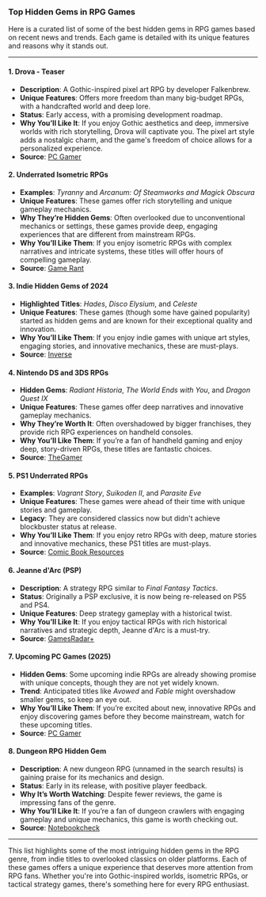 ### Top Hidden Gems in RPG Games

Here is a curated list of some of the best hidden gems in RPG games based on recent news and trends. Each game is detailed with its unique features and reasons why it stands out.

---

#### 1. **Drova - Teaser**
- **Description**: A Gothic-inspired pixel art RPG by developer Falkenbrew.
- **Unique Features**: Offers more freedom than many big-budget RPGs, with a handcrafted world and deep lore.
- **Status**: Early access, with a promising development roadmap.
- **Why You’ll Like It**: If you enjoy Gothic aesthetics and deep, immersive worlds with rich storytelling, Drova will captivate you. The pixel art style adds a nostalgic charm, and the game's freedom of choice allows for a personalized experience.
- **Source**: [PC Gamer](https://www.pcgamer.com/games/rpg/this-gothic-inspired-rpg-indie-is-shaping-up-to-be-my-favourite-hidden-gem-of-2024/)

#### 2. **Underrated Isometric RPGs**
- **Examples**: *Tyranny* and *Arcanum: Of Steamworks and Magick Obscura*
- **Unique Features**: These games offer rich storytelling and unique gameplay mechanics.
- **Why They’re Hidden Gems**: Often overlooked due to unconventional mechanics or settings, these games provide deep, engaging experiences that are different from mainstream RPGs.
- **Why You’ll Like Them**: If you enjoy isometric RPGs with complex narratives and intricate systems, these titles will offer hours of compelling gameplay.
- **Source**: [Game Rant](https://gamerant.com/underrated-isometric-rpgs-you-missed-ranked/)

#### 3. **Indie Hidden Gems of 2024**
- **Highlighted Titles**: *Hades*, *Disco Elysium*, and *Celeste*
- **Unique Features**: These games (though some have gained popularity) started as hidden gems and are known for their exceptional quality and innovation.
- **Why You’ll Like Them**: If you enjoy indie games with unique art styles, engaging stories, and innovative mechanics, these are must-plays.
- **Source**: [Inverse](https://www.inverse.com/gaming/the-10-best-indie-hidden-gems-ranked)

#### 4. **Nintendo DS and 3DS RPGs**
- **Hidden Gems**: *Radiant Historia*, *The World Ends with You*, and *Dragon Quest IX*
- **Unique Features**: These games offer deep narratives and innovative gameplay mechanics.
- **Why They’re Worth It**: Often overshadowed by bigger franchises, they provide rich RPG experiences on handheld consoles.
- **Why You’ll Like Them**: If you’re a fan of handheld gaming and enjoy deep, story-driven RPGs, these titles are fantastic choices.
- **Source**: [TheGamer](https://www.thegamer.com/hidden-gems-nintendo-3ds-ds/)

#### 5. **PS1 Underrated RPGs**
- **Examples**: *Vagrant Story*, *Suikoden II*, and *Parasite Eve*
- **Unique Features**: These games were ahead of their time with unique stories and gameplay.
- **Legacy**: They are considered classics now but didn't achieve blockbuster status at release.
- **Why You’ll Like Them**: If you enjoy retro RPGs with deep, mature stories and innovative mechanics, these PS1 titles are must-plays.
- **Source**: [Comic Book Resources](https://www.cbr.com/original-playstation-best-overlooked-rpgs/)

#### 6. **Jeanne d'Arc (PSP)**
- **Description**: A strategy RPG similar to *Final Fantasy Tactics*.
- **Status**: Originally a PSP exclusive, it is now being re-released on PS5 and PS4.
- **Unique Features**: Deep strategy gameplay with a historical twist.
- **Why You’ll Like It**: If you enjoy tactical RPGs with rich historical narratives and strategic depth, Jeanne d'Arc is a must-try.
- **Source**: [GamesRadar+](https://www.gamesradar.com/games/rpg/im-begging-final-fantasy-tactics-fans-to-check-out-this-hidden-strategy-rpg-gem-that-was-locked-away-in-psp-prison-for-18-years/)

#### 7. **Upcoming PC Games (2025)**
- **Hidden Gems**: Some upcoming indie RPGs are already showing promise with unique concepts, though they are not yet widely known.
- **Trend**: Anticipated titles like *Avowed* and *Fable* might overshadow smaller gems, so keep an eye out.
- **Why You’ll Like Them**: If you’re excited about new, innovative RPGs and enjoy discovering games before they become mainstream, watch for these upcoming titles.
- **Source**: [PC Gamer](https://www.pcgamer.com/games/new-games-2025-upcoming-pc-release-schedule/)

#### 8. **Dungeon RPG Hidden Gem**
- **Description**: A new dungeon RPG (unnamed in the search results) is gaining praise for its mechanics and design.
- **Status**: Early in its release, with positive player feedback.
- **Why It’s Worth Watching**: Despite fewer reviews, the game is impressing fans of the genre.
- **Why You’ll Like It**: If you’re a fan of dungeon crawlers with engaging gameplay and unique mechanics, this game is worth checking out.
- **Source**: [Notebookcheck](https://www.notebookcheck.net/Hidden-gem-This-dungeon-RPG-is-winning-over-players.954075.0.html)

---

This list highlights some of the most intriguing hidden gems in the RPG genre, from indie titles to overlooked classics on older platforms. Each of these games offers a unique experience that deserves more attention from RPG fans. Whether you're into Gothic-inspired worlds, isometric RPGs, or tactical strategy games, there's something here for every RPG enthusiast.